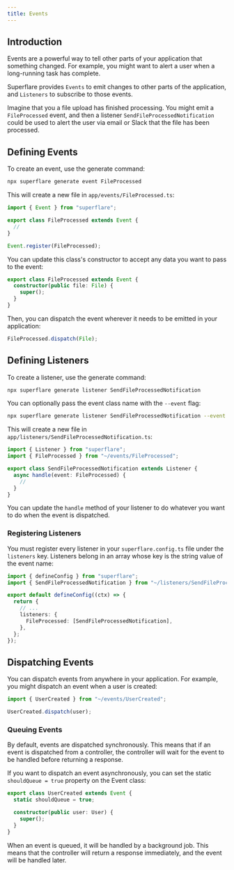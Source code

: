 ```yaml
---
title: Events
---
```


## Introduction

Events are a powerful way to tell other parts of your application that something changed. For example, you might want to alert a user when a long-running task has complete.

Superflare provides `Events` to emit changes to other parts of the application, and `Listeners` to subscribe to those events.

Imagine that you a file upload has finished processing. You might emit a `FileProcessed` event, and then a listener `SendFileProcessedNotification` could be used to alert the user via email or Slack that the file has been processed.

## Defining Events

To create an event, use the generate command:

```bash
npx superflare generate event FileProcessed
```

This will create a new file in `app/events/FileProcessed.ts`:

```ts
import { Event } from "superflare";

export class FileProcessed extends Event {
  //
}

Event.register(FileProcessed);
```

You can update this class's constructor to accept any data you want to pass to the event:

```ts
export class FileProcessed extends Event {
  constructor(public file: File) {
    super();
  }
}
```

Then, you can dispatch the event wherever it needs to be emitted in your application:

```ts
FileProcessed.dispatch(File);
```

## Defining Listeners

To create a listener, use the generate command:

```bash
npx superflare generate listener SendFileProcessedNotification
```

You can optionally pass the event class name with the `--event` flag:

```bash
npx superflare generate listener SendFileProcessedNotification --event FileProcessed
```

This will create a new file in `app/listeners/SendFileProcessedNotification.ts`:

```ts
import { Listener } from "superflare";
import { FileProcessed } from "~/events/FileProcessed";

export class SendFileProcessedNotification extends Listener {
  async handle(event: FileProcessed) {
    //
  }
}
```

You can update the `handle` method of your listener to do whatever you want to do when the event is dispatched.

### Registering Listeners

You must register every listener in your `superflare.config.ts` file under the `listeners` key. Listeners belong in an array whose key is the string value of the event name:

```ts
import { defineConfig } from "superflare";
import { SendFileProcessedNotification } from "~/listeners/SendFileProcessedNotification";

export default defineConfig((ctx) => {
  return {
    // ...
    listeners: {
      FileProcessed: [SendFileProcessedNotification],
    },
  };
});
```

## Dispatching Events

You can dispatch events from anywhere in your application. For example, you might dispatch an event when a user is created:

```ts
import { UserCreated } from "~/events/UserCreated";

UserCreated.dispatch(user);
```

### Queuing Events

By default, events are dispatched synchronously. This means that if an event is dispatched from a controller, the controller will wait for the event to be handled before returning a response.

If you want to dispatch an event asynchronously, you can set the static `shouldQueue = true` property on the Event class:

```ts
export class UserCreated extends Event {
  static shouldQueue = true;

  constructor(public user: User) {
    super();
  }
}
```

When an event is queued, it will be handled by a background job. This means that the controller will return a response immediately, and the event will be handled later.

